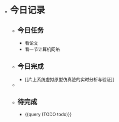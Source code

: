 - # 今日记录
	- ## 今日任务
		- 看论文
		- 看一节计算机网络
	- ##  今日完成
		- [[片上系统虚拟原型仿真迹的实时分析与验证]]
	-
	- ## 待完成
		- {{query (TODO todo)}}